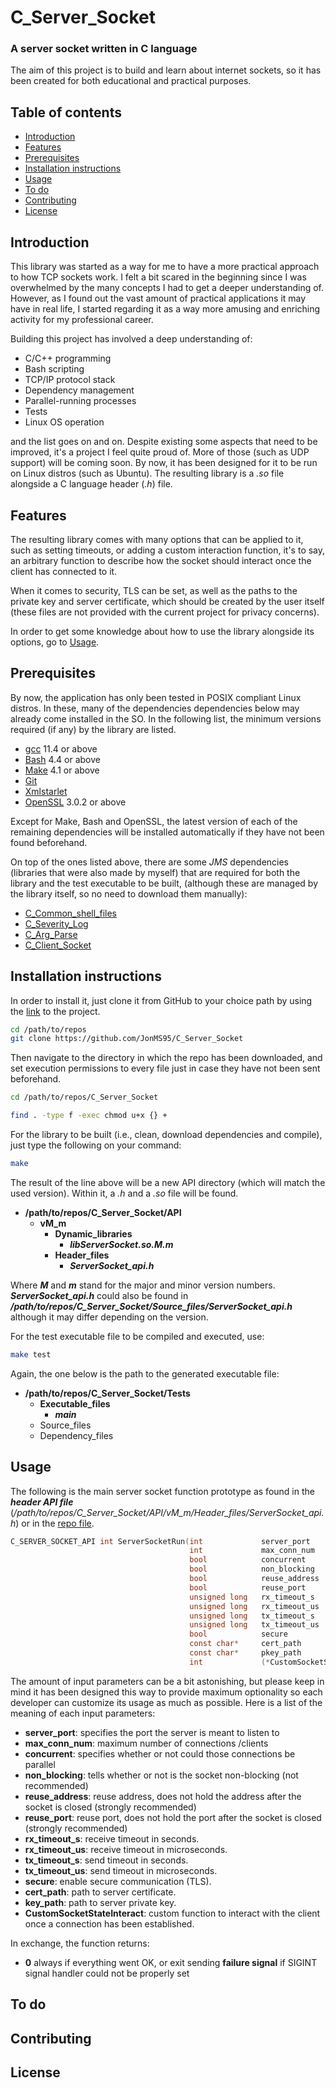 # C_Server_Socket
### A server socket written in C language
The aim of this project is to build and learn about internet sockets, so it has been created for both educational and practical purposes.

## Table of contents
* [Introduction](#introduction)
* [Features](#features)
* [Prerequisites](#prerequisites)
* [Installation instructions](#installation-instructions)
* [Usage](#usage)
* [To do](#to-do)
* [Contributing](#contributing)
* [License](#license)

## Introduction
This library was started as a way for me to have a more practical approach to how TCP sockets work. I felt a bit scared in the beginning since I was overwhelmed by the many concepts I had to get a deeper understanding of.
However, as I found out the vast amount of practical applications it may have in real life, I started regarding it as a way more amusing and enriching activity for my professional career.

Building this project has involved a deep understanding of:
* C/C++ programming
* Bash scripting
* TCP/IP protocol stack
* Dependency management
* Parallel-running processes
* Tests
* Linux OS operation

and the list goes on and on.
Despite existing some aspects that need to be improved, it's a project I feel quite proud of. More of those (such as UDP support) will be coming soon.
By now, it has been designed for it to be run on Linux distros (such as Ubuntu). The resulting library is a *.so* file alongside a C language header (*.h*) file.

## Features
The resulting library comes with many options that can be applied to it, such as setting timeouts, or adding a custom interaction function,
it's to say, an arbitrary function to describe how the socket should interact once the client has connected to it.

When it comes to security, TLS can be set, as well as the paths to the private key and server certificate, which should be created by the user itself
(these files are not provided with the current project for privacy concerns).

In order to get some knowledge about how to use the library alongside its options, go to [Usage](#usage).

## Prerequisites
By now, the application has only been tested in POSIX compliant Linux distros. In these, many of the dependencies dependencies below may already come installed in the SO.
In the following list, the minimum versions required (if any) by the library are listed.

* [gcc](https://gcc.gnu.org/) 11.4 or above
* [Bash](https://www.gnu.org/software/bash/) 4.4 or above
* [Make](https://www.gnu.org/software/make/) 4.1 or above
* [Git](https://git-scm.com/)
* [Xmlstarlet](https://xmlstar.sourceforge.net/)
* [OpenSSL](https://www.openssl.org/) 3.0.2 or above

Except for Make, Bash and OpenSSL, the latest version of each of the remaining dependencies will be installed automatically if they have not been found beforehand. 

On top of the ones listed above, there are some *JMS* dependencies (libraries that were also made by myself) that are required for both the library and the test executable to be built,
(although these are managed by the library itself, so no need to download them manually):
* [C_Common_shell_files](https://github.com/JonMS95/C_Common_shell_files)
* [C_Severity_Log](https://github.com/JonMS95/C_Severity_Log)
* [C_Arg_Parse](https://github.com/JonMS95/C_Arg_Parse)
* [C_Client_Socket](https://github.com/JonMS95/C_Client_Socket)

## Installation instructions
In order to install it, just clone it from GitHub to your choice path by using the [link](https://github.com/JonMS95/C_Server_Socket) to the project.

```bash
cd /path/to/repos
git clone https://github.com/JonMS95/C_Server_Socket
```

Then navigate to the directory in which the repo has been downloaded, and set execution permissions to every file just in case they have not been sent beforehand.

```bash
cd /path/to/repos/C_Server_Socket

find . -type f -exec chmod u+x {} +
```

For the library to be built (i.e., clean, download dependencies and compile), just type the following on your command:

```bash
make
```

The result of the line above will be a new API directory (which will match the used version). Within it, a *.h* and a *.so* file will be found.
- **/path/to/repos/C_Server_Socket/API**
  - **vM_m**
    - **Dynamic_libraries**
      - **_libServerSocket.so.M.m_**
    - **Header_files**
      - **_ServerSocket_api.h_**

Where **_M_** and **_m_** stand for the major and minor version numbers.
**_ServerSocket_api.h_** could also be found in **_/path/to/repos/C_Server_Socket/Source_files/ServerSocket_api.h_** although it may differ depending on the version.

For the test executable file to be compiled and executed, use:

```bash
make test
```

Again, the one below is the path to the generated executable file:
- **/path/to/repos/C_Server_Socket/Tests**
  - **Executable_files**
      - **_main_**
  - Source_files
  - Dependency_files

## Usage
The following is the main server socket function prototype as found in the **_header API file_** (_/path/to/repos/C_Server_Socket/API/vM_m/Header_files/ServerSocket_api.h_) or in the [repo file](https://github.com/JonMS95/C_Server_Socket/blob/main/Source_files/ServerSocket_api.h).

```c
C_SERVER_SOCKET_API int ServerSocketRun(int             server_port                                     ,
                                        int             max_conn_num                                    ,
                                        bool            concurrent                                      ,
                                        bool            non_blocking                                    ,
                                        bool            reuse_address                                   ,
                                        bool            reuse_port                                      ,
                                        unsigned long   rx_timeout_s                                    ,
                                        unsigned long   rx_timeout_us                                   ,
                                        unsigned long   tx_timeout_s                                    ,
                                        unsigned long   tx_timeout_us                                   ,
                                        bool            secure                                          ,
                                        const char*     cert_path                                       ,
                                        const char*     pkey_path                                       ,
                                        int             (*CustomSocketStateInteract)(int client_socket) );
```

The amount of input parameters can be a bit astonishing, but please keep in mind it has been designed this way to
provide maximum optionality so each developer can customize its usage as much as possible. Here is a list of the meaning of each input parameters:
* **server_port**: specifies the port the server is meant to listen to
* **max_conn_num**: maximum number of connections /clients
* **concurrent**: specifies whether or not could those connections be parallel
* **non_blocking**: tells whether or not is the socket non-blocking (not recommended)
* **reuse_address**: reuse address, does not hold the address after the socket is closed (strongly recommended)
* **reuse_port**: reuse port, does not hold the port after the socket is closed (strongly recommended)
* **rx_timeout_s**: receive timeout in seconds.
* **rx_timeout_us**: receive timeout in microseconds.
* **tx_timeout_s**: send timeout in seconds.
* **tx_timeout_us**: send timeout in microseconds.
* **secure**: enable secure communication (TLS).
* **cert_path**: path to server certificate.
* **key_path**: path to server private key.
* **CustomSocketStateInteract**: custom function to interact with the client once a connection has been established.

In exchange, the function returns:
* **0** always if everything went OK, or exit sending **failure signal** if SIGINT signal handler could not be properly set

## To do

## Contributing

## License
